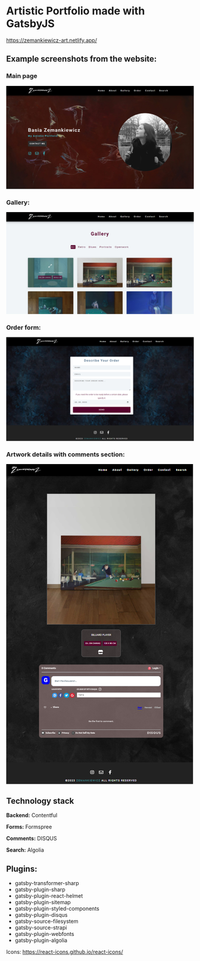 # Artistic Portfolio made with GatsbyJS

https://zemankiewicz-art.netlify.app/

## Example screenshots from the website:

### Main page

![Hero](/screenshots/hero.png)

### Gallery:

![Gallery](/screenshots/gallery.png)

### Order form:

![Order](/screenshots/order.png)

### Artwork details with comments section:

![Details](/screenshots/comments.png)

## Technology stack 

**Backend:** Contentful

**Forms:** Formspree

**Comments:** DISQUS

**Search:** Algolia

## Plugins:
+ gatsby-transformer-sharp
+ gatsby-plugin-sharp
+ gatsby-plugin-react-helmet
+ gatsby-plugin-sitemap
+ gatsby-plugin-styled-components
+ gatsby-plugin-disqus
+ gatsby-source-filesystem
+ gatsby-source-strapi
+ gatsby-plugin-webfonts
+ gatsby-plugin-algolia

Icons: https://react-icons.github.io/react-icons/

